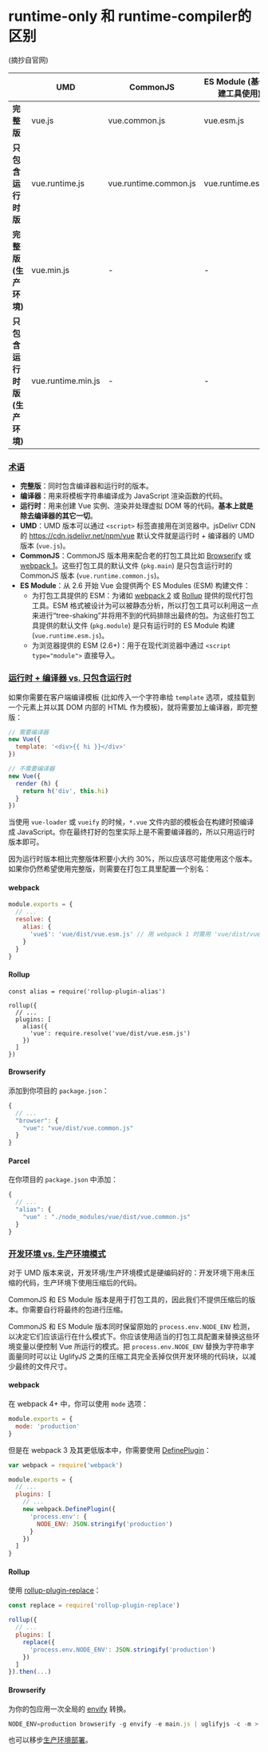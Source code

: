 # runtime-only 和 runtime-compiler的区别

(摘抄自官网)

|                               | UMD                | CommonJS              | **ES Module (基于构建工具使用)** | **ES Module (直接用于浏览器)** |
| ----------------------------- | ------------------ | --------------------- | -------------------------------- | ------------------------------ |
| **完整版**                    | vue.js             | vue.common.js         | vue.esm.js                       | vue.esm.browser.js             |
| **只包含运行时版**            | vue.runtime.js     | vue.runtime.common.js | vue.runtime.esm.js               | -                              |
| **完整版 (生产环境)**         | vue.min.js         | -                     | -                                | vue.esm.browser.min.js         |
| **只包含运行时版 (生产环境)** | vue.runtime.min.js | -                     | -                                | -                              |

### [术语](https://cn.vuejs.org/v2/guide/installation.html#%E6%9C%AF%E8%AF%AD)

- **完整版**：同时包含编译器和运行时的版本。
- **编译器**：用来将模板字符串编译成为 JavaScript 渲染函数的代码。
- **运行时**：用来创建 Vue 实例、渲染并处理虚拟 DOM 等的代码。**基本上就是除去编译器的其它一切**。
- **UMD**：UMD 版本可以通过 `<script>` 标签直接用在浏览器中。jsDelivr CDN 的 <https://cdn.jsdelivr.net/npm/vue> 默认文件就是运行时 + 编译器的 UMD 版本 (`vue.js`)。
- **CommonJS**：CommonJS 版本用来配合老的打包工具比如 [Browserify](http://browserify.org/) 或 [webpack 1](https://webpack.github.io/)。这些打包工具的默认文件 (`pkg.main`) 是只包含运行时的 CommonJS 版本 (`vue.runtime.common.js`)。
- **ES Module**：从 2.6 开始 Vue 会提供两个 ES Modules (ESM) 构建文件：
  - 为打包工具提供的 ESM：为诸如 [webpack 2](https://webpack.js.org/) 或 [Rollup](https://rollupjs.org/) 提供的现代打包工具。ESM 格式被设计为可以被静态分析，所以打包工具可以利用这一点来进行“tree-shaking”并将用不到的代码排除出最终的包。为这些打包工具提供的默认文件 (`pkg.module`) 是只有运行时的 ES Module 构建 (`vue.runtime.esm.js`)。
  - 为浏览器提供的 ESM (2.6+)：用于在现代浏览器中通过 `<script type="module">` 直接导入。



### [运行时 + 编译器 vs. 只包含运行时](https://cn.vuejs.org/v2/guide/installation.html#%E8%BF%90%E8%A1%8C%E6%97%B6-%E7%BC%96%E8%AF%91%E5%99%A8-vs-%E5%8F%AA%E5%8C%85%E5%90%AB%E8%BF%90%E8%A1%8C%E6%97%B6)

如果你需要在客户端编译模板 (比如传入一个字符串给 `template` 选项，或挂载到一个元素上并以其 DOM 内部的 HTML 作为模板)，就将需要加上编译器，即完整版：

```javascript
// 需要编译器
new Vue({
  template: '<div>{{ hi }}</div>'
})

// 不需要编译器
new Vue({
  render (h) {
    return h('div', this.hi)
  }
})
```

当使用 `vue-loader` 或 `vueify` 的时候，`*.vue` 文件内部的模板会在构建时预编译成 JavaScript。你在最终打好的包里实际上是不需要编译器的，所以只用运行时版本即可。

因为运行时版本相比完整版体积要小大约 30%，所以应该尽可能使用这个版本。如果你仍然希望使用完整版，则需要在打包工具里配置一个别名：

#### webpack

```javascript
module.exports = {
  // ...
  resolve: {
    alias: {
      'vue$': 'vue/dist/vue.esm.js' // 用 webpack 1 时需用 'vue/dist/vue.common.js'
    }
  }
}
```

#### Rollup

```
const alias = require('rollup-plugin-alias')

rollup({
  // ...
  plugins: [
    alias({
      'vue': require.resolve('vue/dist/vue.esm.js')
    })
  ]
})
```

#### Browserify

添加到你项目的 `package.json`：

```javascript
{
  // ...
  "browser": {
    "vue": "vue/dist/vue.common.js"
  }
}
```

#### Parcel

在你项目的 `package.json` 中添加：

```javascript
{
  // ...
  "alias": {
    "vue" : "./node_modules/vue/dist/vue.common.js"
  }
}
```



### [开发环境 vs. 生产环境模式](https://cn.vuejs.org/v2/guide/installation.html#%E5%BC%80%E5%8F%91%E7%8E%AF%E5%A2%83-vs-%E7%94%9F%E4%BA%A7%E7%8E%AF%E5%A2%83%E6%A8%A1%E5%BC%8F)

对于 UMD 版本来说，开发环境/生产环境模式是硬编码好的：开发环境下用未压缩的代码，生产环境下使用压缩后的代码。

CommonJS 和 ES Module 版本是用于打包工具的，因此我们不提供压缩后的版本。你需要自行将最终的包进行压缩。

CommonJS 和 ES Module 版本同时保留原始的 `process.env.NODE_ENV` 检测，以决定它们应该运行在什么模式下。你应该使用适当的打包工具配置来替换这些环境变量以便控制 Vue 所运行的模式。把 `process.env.NODE_ENV` 替换为字符串字面量同时可以让 UglifyJS 之类的压缩工具完全丢掉仅供开发环境的代码块，以减少最终的文件尺寸。

#### webpack

在 webpack 4+ 中，你可以使用 `mode` 选项：

```javascript
module.exports = {
  mode: 'production'
}
```

但是在 webpack 3 及其更低版本中，你需要使用 [DefinePlugin](https://webpack.js.org/plugins/define-plugin/)：

```javascript
var webpack = require('webpack')

module.exports = {
  // ...
  plugins: [
    // ...
    new webpack.DefinePlugin({
      'process.env': {
        NODE_ENV: JSON.stringify('production')
      }
    })
  ]
}
```

#### Rollup

使用 [rollup-plugin-replace](https://github.com/rollup/rollup-plugin-replace)：

```javascript
const replace = require('rollup-plugin-replace')

rollup({
  // ...
  plugins: [
    replace({
      'process.env.NODE_ENV': JSON.stringify('production')
    })
  ]
}).then(...)
```

#### Browserify

为你的包应用一次全局的 [envify](https://github.com/hughsk/envify) 转换。

```javascript
NODE_ENV=production browserify -g envify -e main.js | uglifyjs -c -m > build.js
```

也可以移步[生产环境部署](https://cn.vuejs.org/v2/guide/deployment.html)。